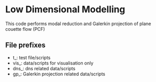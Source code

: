 # Low Dimensional Modelling

This code performs modal reduction and Galerkin projection of plane couette flow (PCF)

## File prefixes
- t_: test file/scripts 
- vis_: data/scripts for visualisation only
- dns_: dns related data/scripts
- gp_: Galerkin projection related data/scripts
